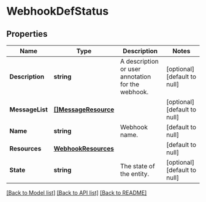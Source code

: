 # WebhookDefStatus

## Properties
Name | Type | Description | Notes
------------ | ------------- | ------------- | -------------
**Description** | **string** | A description or user annotation for the webhook. | [optional] [default to null]
**MessageList** | [**[]MessageResource**](message_resource.md) |  | [optional] [default to null]
**Name** | **string** | Webhook name. | [default to null]
**Resources** | [**WebhookResources**](webhook_resources.md) |  | [default to null]
**State** | **string** | The state of the entity. | [optional] [default to null]

[[Back to Model list]](../README.md#documentation-for-models) [[Back to API list]](../README.md#documentation-for-api-endpoints) [[Back to README]](../README.md)


